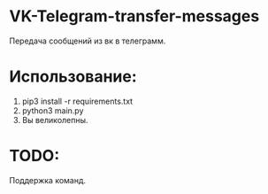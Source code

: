# VK-Telegram-transfer-messages
Передача сообщений из вк в телеграмм.

# **Использование:**
1) pip3 install -r requirements.txt
2) python3 main.py
3) Вы великолепны.


# TODO: 
  Поддержка команд.
